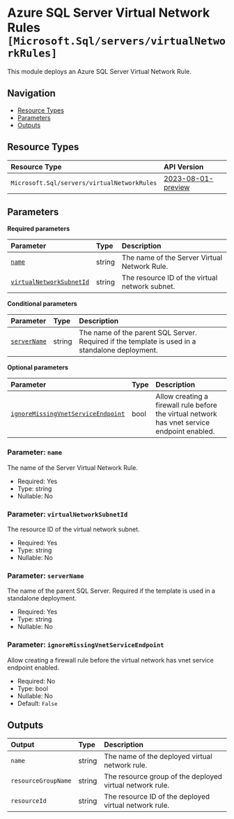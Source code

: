 # Azure SQL Server Virtual Network Rules `[Microsoft.Sql/servers/virtualNetworkRules]`

This module deploys an Azure SQL Server Virtual Network Rule.

## Navigation

- [Resource Types](#Resource-Types)
- [Parameters](#Parameters)
- [Outputs](#Outputs)

## Resource Types

| Resource Type | API Version |
| :-- | :-- |
| `Microsoft.Sql/servers/virtualNetworkRules` | [2023-08-01-preview](https://learn.microsoft.com/en-us/azure/templates/Microsoft.Sql/2023-08-01-preview/servers/virtualNetworkRules) |

## Parameters

**Required parameters**

| Parameter | Type | Description |
| :-- | :-- | :-- |
| [`name`](#parameter-name) | string | The name of the Server Virtual Network Rule. |
| [`virtualNetworkSubnetId`](#parameter-virtualnetworksubnetid) | string | The resource ID of the virtual network subnet. |

**Conditional parameters**

| Parameter | Type | Description |
| :-- | :-- | :-- |
| [`serverName`](#parameter-servername) | string | The name of the parent SQL Server. Required if the template is used in a standalone deployment. |

**Optional parameters**

| Parameter | Type | Description |
| :-- | :-- | :-- |
| [`ignoreMissingVnetServiceEndpoint`](#parameter-ignoremissingvnetserviceendpoint) | bool | Allow creating a firewall rule before the virtual network has vnet service endpoint enabled. |

### Parameter: `name`

The name of the Server Virtual Network Rule.

- Required: Yes
- Type: string
- Nullable: No

### Parameter: `virtualNetworkSubnetId`

The resource ID of the virtual network subnet.

- Required: Yes
- Type: string
- Nullable: No

### Parameter: `serverName`

The name of the parent SQL Server. Required if the template is used in a standalone deployment.

- Required: Yes
- Type: string
- Nullable: No

### Parameter: `ignoreMissingVnetServiceEndpoint`

Allow creating a firewall rule before the virtual network has vnet service endpoint enabled.

- Required: No
- Type: bool
- Nullable: No
- Default: `False`

## Outputs

| Output | Type | Description |
| :-- | :-- | :-- |
| `name` | string | The name of the deployed virtual network rule. |
| `resourceGroupName` | string | The resource group of the deployed virtual network rule. |
| `resourceId` | string | The resource ID of the deployed virtual network rule. |
